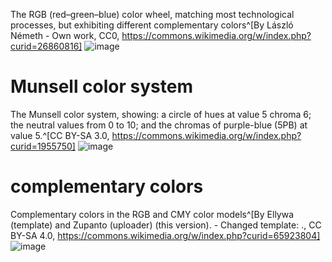 The RGB (red–green–blue) color wheel, matching most technological processes, but exhibiting different complementary colors^[By László Németh - Own work, CC0, https://commons.wikimedia.org/w/index.php?curid=26860816] ![image](https://upload.wikimedia.org/wikipedia/commons/d/d5/RGB_color_wheel_12.svg)

# Munsell color system
The Munsell color system, showing: a circle of hues at value 5 chroma 6; the neutral values from 0 to 10; and the chromas of purple-blue (5PB) at value 5.^[CC BY-SA 3.0, https://commons.wikimedia.org/w/index.php?curid=1955750] ![image](https://upload.wikimedia.org/wikipedia/commons/d/d5/Munsell-system.svg)

# complementary colors
Complementary colors in the RGB and CMY color models^[By Ellywa (template) and Zupanto (uploader) (this version). - Changed template: ., CC BY-SA 4.0, https://commons.wikimedia.org/w/index.php?curid=65923804] ![image](https://upload.wikimedia.org/wikipedia/commons/a/af/RGB_scheme_contrast_of_complementary_colors.svg)